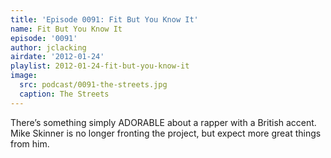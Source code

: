 ```yaml
---
title: 'Episode 0091: Fit But You Know It'
name: Fit But You Know It
episode: '0091'
author: jclacking
airdate: '2012-01-24'
playlist: 2012-01-24-fit-but-you-know-it
image:
  src: podcast/0091-the-streets.jpg
  caption: The Streets
---
```

There’s something simply ADORABLE about a rapper with a British accent. Mike Skinner is no longer fronting the project, but expect more great things from him.
